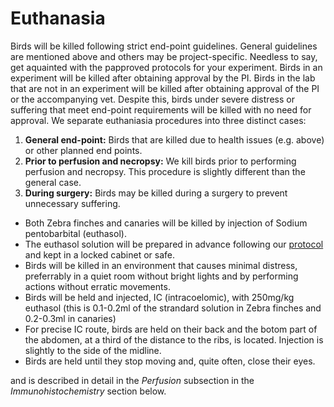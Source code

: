 # Euthanasia

Birds will be killed following strict end-point guidelines. General guidelines are mentioned above and others may be project-specific. Needless to say, get aquainted with the papproved protocols for your experiment. Birds in an experiment will be killed after obtaining approval by the PI. Birds in the lab that are not in an experiment will be killed after obtaining approval of the PI or the accompanying vet. Despite this, birds under severe distress or suffering that meet end-point requirements will be killed with no need for approval. We separate euthaniasia procedures into three distinct cases:

1. **General end-point:** Birds that are killed due to health issues (e.g. above) or other planned end points.
2. **Prior to perfusion and necropsy:** We kill birds prior to performing perfusion and necropsy. This procedure is slightly different than the general case.
3. **During surgery:** Birds may be killed during a surgery to prevent unnecessary suffering.

* Both Zebra finches and canaries will be killed by injection of Sodium pentobarbital (euthasol).
* The euthasol solution will be prepared in advance following our [protocol](tbd.link) and kept in a locked cabinet or safe.
* Birds will be killed in an environment that causes minimal distress, preferrably in a quiet room without bright lights and by performing actions without erratic movements.
* Birds will be held and injected, IC (intracoelomic), with 250mg/kg euthasol (this is 0.1-0.2ml of the strandard solution in Zebra finches and 0.2-0.3ml in canaries)
* For precise IC route, birds are held on their back and the botom part of the abdomen, at a third of the distance to the ribs, is located. Injection is slightly to the side of the midline.
* Birds are held until they stop moving and, quite often, close their eyes.


 and is described in detail in the *Perfusion* subsection in the *Immunohistochemistry* section below.